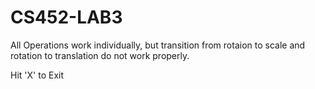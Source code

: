 CS452-LAB3
==========

All Operations work individually, but transition from rotaion to scale 
and rotation to translation do not work properly.

Hit 'X' to Exit
